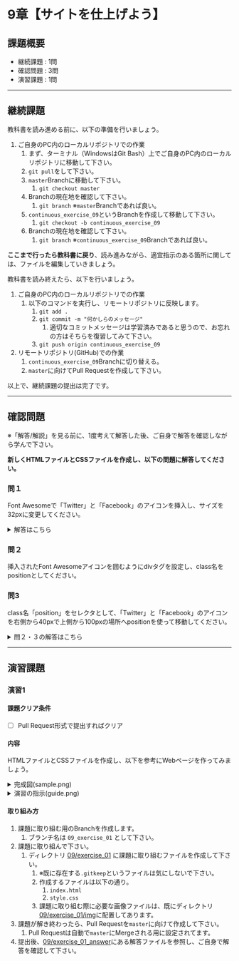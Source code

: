 # 9章【サイトを仕上げよう】

## 課題概要
 - 継続課題 : 1問
 - 確認問題 : 3問
 - 演習課題 : 1問
---
## 継続課題
教科書を読み進める前に、以下の準備を行いましょう。

1. ご自身のPC内のローカルリポジトリでの作業
   1. まず、ターミナル（WindowsはGit Bash）上でご自身のPC内のローカルリポジトリに移動して下さい。
   1. `git pull`をして下さい。
   1. `master`Branchに移動して下さい。
      1. `git checkout master`
   1. Branchの現在地を確認して下さい。
      1. `git branch` ※`master`Branchであれば良い。
   1. `continuous_exercise_09`というBranchを作成して移動して下さい。
      1. `git checkout -b continuous_exercise_09`
   1. Branchの現在地を確認して下さい。
      1. `git branch` ※`continuous_exercise_09`Branchであれば良い。

**ここまで行ったら教科書に戻り**、読み進みながら、適宜指示のある箇所に関しては、ファイルを編集していきましょう。

教科書を読み終えたら、以下を行いましょう。
1. ご自身のPC内のローカルリポジトリでの作業
   1. 以下のコマンドを実行し、リモートリポジトリに反映します。
      1. `git add .`
      1. `git commit -m "何かしらのメッセージ"`
         1. 適切なコミットメッセージは学習済みであると思うので、お忘れの方はそちらを復習してみて下さい。
      1. `git push origin continuous_exercise_09`
1. リモートリポジトリ(GitHub)での作業
   1. `continuous_exercise_09`Branchに切り替える。
   1. `master`に向けてPull Requestを作成して下さい。

以上で、継続課題の提出は完了です。

---
## 確認問題
※「解答/解説」を見る前に、1度考えて解答した後、ご自身で解答を確認しながら学んで下さい。

**新しくHTMLファイルとCSSファイルを作成し、以下の問題に解答してください。**
### 問１
Font Awesomeで「Twitter」と「Facebook」のアイコンを挿入し、サイズを32pxに変更してください。

<details>
<summary>解答はこちら</summary>

#### 解答
HTML/CSSは以下の通りです。<br>
※ FontAwesome、CSSファイルの読み込み部分は修正してください。<br>
【HTMLファイル】
```html
<!DOCTYPE html>
<html lang="ja">
  <head>
    <meta charset="UTF-8" />
    <!-- FontAwesomeの読み込み -->
    <script src="https://kit.fontawesome.com/*******.js" crossorigin="anonymous"></script>
    <!-- CSSファイルの読み込み -->
    <link rel="stylesheet" href="CSSファイル" />
    <title>CARAVAN</title>
  </head>

  <body>
    <i class="fab fa-twitter"></i>
    <i class="fab fa-facebook"></i>
  </body>
</html>
```

【CSSファイル】
```css
.fab {
  font-size: 32px;
}
```
</details>

### 問２
挿入されたFont Awesomeアイコンを囲むようにdivタグを設定し、class名をpositionとしてください。

### 問3
class名「position」をセレクタとして、「Twitter」と「Facebook」のアイコンを右側から40pxで上側から100pxの場所へpositionを使って移動してください。

<details>
<summary>問２・３の解答はこちら</summary>

#### 解答
HTML/CSSは以下の通りです。<br>
※ FontAwesome、CSSファイルの読み込み部分は修正してください。<br>
【HTMLファイル】
```html
<!DOCTYPE html>
<html lang="ja">
  <head>
    <meta charset="UTF-8" />
    <!-- FontAwesomeの読み込み -->
    <script src="https://kit.fontawesome.com/*******.js" crossorigin="anonymous"></script>
    <!-- CSSファイルの読み込み -->
    <link rel="stylesheet" href="CSSファイル" />
    <title>CARAVAN</title>
  </head>

  <body>
    <div class="position">
      <i class="fab fa-twitter"></i>
      <i class="fab fa-facebook"></i>
    </div>
  </body>
</html>
```

【CSSファイル】
```css
.fab {
  font-size: 32px;
}
.position {
  position: absolute;
  top: 100px;
  right: 40px;
}
```

#### 解説
**Positionを用いて位置を移動する**<br>
完成図です。こちらを参考にしてください。<br
<img src="https://wals.s3-ap-northeast-1.amazonaws.com/curriculum/htmlcss/kakunin9.png">
</details>

---
## 演習課題
### 演習1
#### 課題クリア条件
- [ ] Pull Request形式で提出すればクリア

#### 内容
HTMLファイルとCSSファイルを作成し、以下を参考にWebページを作ってみましょう。

<details>
<summary>完成図(sample.png)</summary>
<img src="https://user-images.githubusercontent.com/57278701/90330139-6ef0c880-dfe5-11ea-9bc7-db7952aad685.png" alt="sample.png">
</details>

<details>
<summary>演習の指示(guide.png)</summary>
<img src="https://user-images.githubusercontent.com/57278701/90330142-71532280-dfe5-11ea-92b7-0582b8cb78cd.png" alt="guide.png">
</details>



#### 取り組み方
1. 課題に取り組む用のBranchを作成します。
   1. ブランチ名は `09_exercise_01` として下さい。
1. 課題に取り組んで下さい。
   1. ディレクトリ [09/exercise_01](./exercise_01) に課題に取り組むファイルを作成して下さい。
      1. ※既に存在する`.gitkeep`というファイルは気にしないで下さい。
      1. 作成するファイルは以下の通り。
         1. `index.html`
         1. `style.css`
      1. 課題に取り組む際に必要な画像ファイルは、既にディレクトリ[09/exercise_01/img](./exercise_01/img)に配置してあります。
1. 課題が解き終わったら、Pull Requestを`master`に向けて作成して下さい。
   1. Pull Requestは自動で`master`にMergeされる用に設定されてます。
1. 提出後、[09/exercise_01_answer](./exercise_01_answer)にある解答ファイルを参照し、ご自身で解答を確認して下さい。
